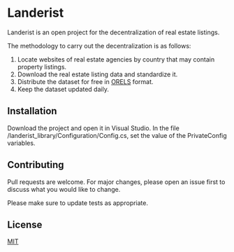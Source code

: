 # Landerist

Landerist is an open project for the decentralization of real estate listings.

The methodology to carry out the decentralization is as follows:

1. Locate websites of real estate agencies by country that may contain property listings.
2. Download the real estate listing data and standardize it.
3. Distribute the dataset for free in [ORELS](https://github.com/techjb/Open-Real-Estate-Listings-Schema) format.
4. Keep the dataset updated daily.

## Installation

Download the project and open it in Visual Studio. In the file /landerist_library/Configuration/Config.cs, set the value of the PrivateConfig variables.

## Contributing

Pull requests are welcome. For major changes, please open an issue first
to discuss what you would like to change.

Please make sure to update tests as appropriate.

## License

[MIT](https://choosealicense.com/licenses/mit/)